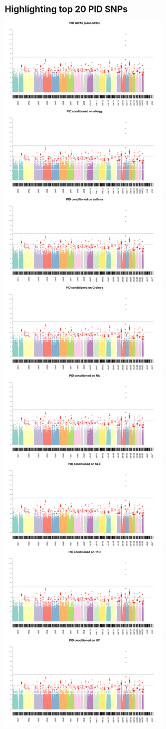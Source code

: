 # Highlighting top 20 PID SNPs

![](/images/310321/missing_top20/pid_with_top20s.png)
![](/images/310321/missing_top20/aster_fcfdr_t1d_freq_with_top20s.png)
![](/images/310321/missing_top20/asthma_fcfdr_t1d_freq_with_top20s.png)
![](/images/310321/missing_top20/cd_fcfdr_t1d_freq_with_top20s.png)
![](/images/310321/missing_top20/ra_fcfdr_t1d_freq_with_top20s.png)
![](/images/310321/missing_top20/sle_fcfdr_t1d_freq_with_top20s.png)
![](/images/310321/missing_top20/t1d_fcfdr_t1d_freq_with_top20s.png)
![](/images/310321/missing_top20/uc_fcfdr_t1d_freq_with_top20s.png)
